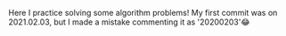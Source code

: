 Here I practice solving some algorithm problems!
My first commit was on 2021.02.03, but I made a mistake commenting it as '20200203'😂 
